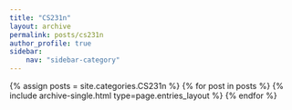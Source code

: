 ```yaml
---
title: "CS231n"
layout: archive
permalink: posts/cs231n
author_profile: true
sidebar:
    nav: "sidebar-category"
---
```


{% assign posts = site.categories.CS231n %}
{% for post in posts %} {% include archive-single.html type=page.entries_layout %} {% endfor %}
